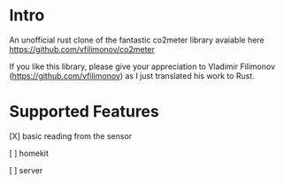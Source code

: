 # Intro

An unofficial rust clone of the fantastic co2meter library avaiable here https://github.com/vfilimonov/co2meter

If you like this library, please give your appreciation to Vladimir Filimonov (https://github.com/vfilimonov) as I just translated his work to Rust.

# Supported Features
[X] basic reading from the sensor

[ ] homekit

[ ] server

